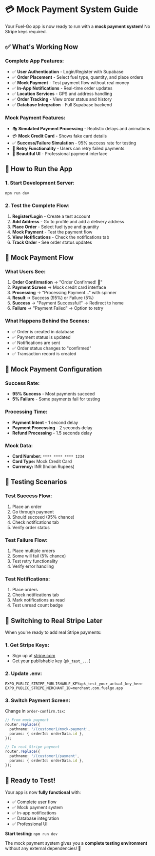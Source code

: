 # 💳 Mock Payment System Guide

Your Fuel-Go app is now ready to run with a **mock payment system**! No Stripe keys required.

## ✅ **What's Working Now**

### **Complete App Features:**
- ✅ **User Authentication** - Login/Register with Supabase
- ✅ **Order Placement** - Select fuel type, quantity, and place orders
- ✅ **Mock Payment** - Test payment flow without real money
- ✅ **In-App Notifications** - Real-time order updates
- ✅ **Location Services** - GPS and address handling
- ✅ **Order Tracking** - View order status and history
- ✅ **Database Integration** - Full Supabase backend

### **Mock Payment Features:**
- 🎭 **Simulated Payment Processing** - Realistic delays and animations
- 💳 **Mock Credit Card** - Shows fake card details
- ✅ **Success/Failure Simulation** - 95% success rate for testing
- 🔄 **Retry Functionality** - Users can retry failed payments
- 📱 **Beautiful UI** - Professional payment interface

## 🚀 **How to Run the App**

### **1. Start Development Server:**
```bash
npm run dev
```

### **2. Test the Complete Flow:**
1. **Register/Login** - Create a test account
2. **Add Address** - Go to profile and add a delivery address
3. **Place Order** - Select fuel type and quantity
4. **Mock Payment** - Test the payment flow
5. **View Notifications** - Check the notifications tab
6. **Track Order** - See order status updates

## 🎯 **Mock Payment Flow**

### **What Users See:**
1. **Order Confirmation** → "Order Confirmed! 🎉"
2. **Payment Screen** → Mock credit card interface
3. **Processing** → "Processing Payment..." with spinner
4. **Result** → Success (95%) or Failure (5%)
5. **Success** → "Payment Successful!" → Redirect to home
6. **Failure** → "Payment Failed" → Option to retry

### **What Happens Behind the Scenes:**
- ✅ Order is created in database
- ✅ Payment status is updated
- ✅ Notifications are sent
- ✅ Order status changes to "confirmed"
- ✅ Transaction record is created

## 🔧 **Mock Payment Configuration**

### **Success Rate:**
- **95% Success** - Most payments succeed
- **5% Failure** - Some payments fail for testing

### **Processing Time:**
- **Payment Intent** - 1 second delay
- **Payment Processing** - 2 seconds delay
- **Refund Processing** - 1.5 seconds delay

### **Mock Data:**
- **Card Number:** `**** **** **** 1234`
- **Card Type:** Mock Credit Card
- **Currency:** INR (Indian Rupees)

## 📱 **Testing Scenarios**

### **Test Success Flow:**
1. Place an order
2. Go through payment
3. Should succeed (95% chance)
4. Check notifications tab
5. Verify order status

### **Test Failure Flow:**
1. Place multiple orders
2. Some will fail (5% chance)
3. Test retry functionality
4. Verify error handling

### **Test Notifications:**
1. Place orders
2. Check notifications tab
3. Mark notifications as read
4. Test unread count badge

## 🔄 **Switching to Real Stripe Later**

When you're ready to add real Stripe payments:

### **1. Get Stripe Keys:**
- Sign up at [stripe.com](https://stripe.com)
- Get your publishable key (`pk_test_...`)

### **2. Update .env:**
```env
EXPO_PUBLIC_STRIPE_PUBLISHABLE_KEY=pk_test_your_actual_key_here
EXPO_PUBLIC_STRIPE_MERCHANT_ID=merchant.com.fuelgo.app
```

### **3. Switch Payment Screen:**
Change in `order-confirm.tsx`:
```typescript
// From mock payment
router.replace({
  pathname: '/(customer)/mock-payment',
  params: { orderId: orderData.id },
});

// To real Stripe payment
router.replace({
  pathname: '/(customer)/payment',
  params: { orderId: orderData.id },
});
```

## 🎉 **Ready to Test!**

Your app is now **fully functional** with:
- ✅ Complete user flow
- ✅ Mock payment system
- ✅ In-app notifications
- ✅ Database integration
- ✅ Professional UI

**Start testing:** `npm run dev`

The mock payment system gives you a **complete testing environment** without any external dependencies! 🚀